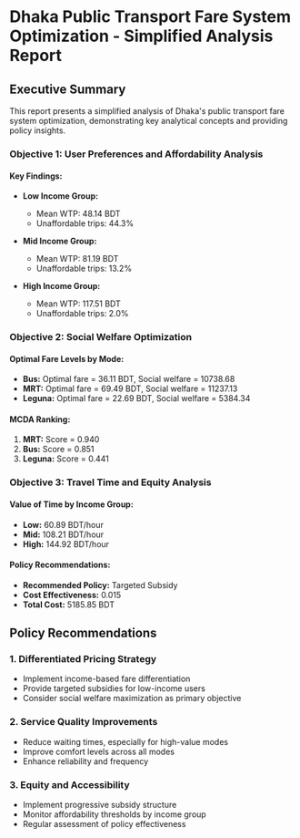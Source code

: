 # Dhaka Public Transport Fare System Optimization - Simplified Analysis Report

## Executive Summary

This report presents a simplified analysis of Dhaka's public transport fare system optimization,
demonstrating key analytical concepts and providing policy insights.

### Objective 1: User Preferences and Affordability Analysis

#### Key Findings:

- **Low Income Group:**
  - Mean WTP: 48.14 BDT
  - Unaffordable trips: 44.3%

- **Mid Income Group:**
  - Mean WTP: 81.19 BDT
  - Unaffordable trips: 13.2%

- **High Income Group:**
  - Mean WTP: 117.51 BDT
  - Unaffordable trips: 2.0%

### Objective 2: Social Welfare Optimization

#### Optimal Fare Levels by Mode:

- **Bus:** Optimal fare = 36.11 BDT, Social welfare = 10738.68
- **MRT:** Optimal fare = 69.49 BDT, Social welfare = 11237.13
- **Leguna:** Optimal fare = 22.69 BDT, Social welfare = 5384.34

#### MCDA Ranking:

1. **MRT:** Score = 0.940
2. **Bus:** Score = 0.851
3. **Leguna:** Score = 0.441
### Objective 3: Travel Time and Equity Analysis

#### Value of Time by Income Group:

- **Low:** 60.89 BDT/hour
- **Mid:** 108.21 BDT/hour
- **High:** 144.92 BDT/hour

#### Policy Recommendations:

- **Recommended Policy:** Targeted Subsidy
- **Cost Effectiveness:** 0.015
- **Total Cost:** 5185.85 BDT
## Policy Recommendations

### 1. Differentiated Pricing Strategy
- Implement income-based fare differentiation
- Provide targeted subsidies for low-income users
- Consider social welfare maximization as primary objective

### 2. Service Quality Improvements
- Reduce waiting times, especially for high-value modes
- Improve comfort levels across all modes
- Enhance reliability and frequency

### 3. Equity and Accessibility
- Implement progressive subsidy structure
- Monitor affordability thresholds by income group
- Regular assessment of policy effectiveness